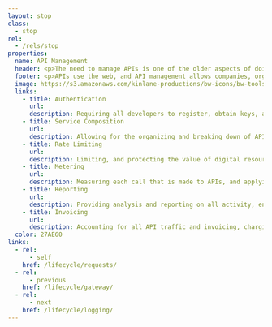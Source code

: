 ```yaml
---
layout: stop
class:
  - stop
rel:
  - /rels/stop  
properties:
  name: API Management
  header: <p>The need to manage APIs is one of the older aspects of doing business with web APIs. Beginning around 2006, then maturing, and being baked into the cloud and markets by 2016. Whether it is through an management gateway that proxies existing APIs, natively as part of the gateway that is used to deploy the APIs themselves, or as a connective layer within the code, API management is all about authenticating, metering, logging, analyzing, reporting, and even billing against API consumption. This landscape has significantly shifted lately, with the bottom end of the market becoming more competitive, but luckily there are enough open source and cloud solutions available to get the job done.</p><p>Over the last decade API management providers have collectively defined some common approaches to getting business done using web APIs. While still very technical, API management is all about the business of APIs, and managing the value generated from providing access to data, content, algorithms, and other digital resources using the web. Here are the handful of common aspects of API management, which are being baked into the cloud, and made available across a number of open source solution providers catering to the API space.</p>
  footer: <p>APIs use the web, and API management allows companies, organizations, institutions, and government agency to provide secure access to valuable resources in this environment. API management is about developing an awareness of who has access to resources, understanding how they are using them, and charging or compensating for the value consumed or generated via API access. While much of the conversation in the tech sector is focused on revenue generation at this layer, in reality it is about understanding value generation and exchange around valuable resources--with revenue generation being one aspect of doing business using APIs on the web.</p><p>When it comes to selecting an API management solution my recommendation is always keep the relationship small, modular, and decoupled from other stops along the API lifecycle, keeping the business engagement limited as well, allowing you to grow and evolve without lengthy contracts. Every stop along the API life cycle should reflect the API philosophy, and kept small, decoupled, and doing one thing well. This goes for the technical, as well as the business of doing APIs. Increasingly my storytelling about API management is absent of vendors, and more focused on the nuts and bolts of managing APIs, reflecting the maturing and weaving in of API management into the fabric of the cloud.</p>
  image: https://s3.amazonaws.com/kinlane-productions/bw-icons/bw-tools.png
  links:
    - title: Authentication
      url:
      description: Requiring all developers to register, obtain keys, and provide unique identification with API request they make.
    - title: Service Composition
      url:
      description: Allowing for the organizing and breaking down of APIs into meaningful lines of business, and allowing for different times of access to these products.
    - title: Rate Limiting
      url:
      description: Limiting, and protecting the value of digital resources, only allowing access to those who have been approved.
    - title: Metering
      url:
      description: Measuring each call that is made to APIs, and applying service composition, and pricing to all API traffic, quantifying the value of business being conducted.
    - title: Reporting
      url:
      description: Providing analysis and reporting on all activity, enabling API providers to develop awareness, and drill down regarding how resources are being used.            
    - title: Invoicing
      url:
      description: Accounting for all API traffic and invoicing, charging, and crediting for API consumption, to generate revenue and incentivize the desire behavior among consumers.
  color: 27AE60    
links:
  - rel:
      - self
    href: /lifecycle/requests/
  - rel:
      - previous
    href: /lifecycle/gateway/   
  - rel:
      - next
    href: /lifecycle/logging/            
---
```

